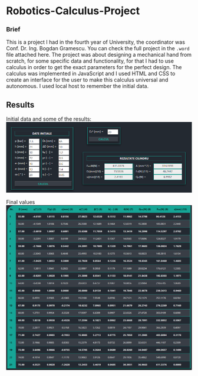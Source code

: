 # Robotics-Calculus-Project

### Brief
This is a project I had in the fourth year of University, the coordinator was Conf. Dr. Ing. Bogdan Gramescu. You can check the full project in the <code>.word</code> file attached here. The project was about designing a mechanical hand from scratch, for some specific data and functionality, for that I had to use calculus in order to get the exact parameters for the perfect design. The calculus was implemented in JavaScript and I used HTML and CSS to create an interface for the user to make this calculus universal and autonomous. I used local host to remember the initial data. 

## Results
Initial data and some of the results:
![initial data](https://github.com/brittleru/Robotics-Calculus-Project/blob/master/imagini/initial_data.png?raw=true)

Final values
![final table](https://github.com/brittleru/Robotics-Calculus-Project/blob/master/imagini/results.png?raw=true)
